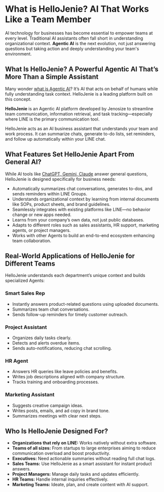 # What is HelloJenie? AI That Works Like a Team Member

AI technology for businesses has become essential to empower teams at every level. Traditional AI assistants often fall short in understanding organizational context. **Agentic AI** is the next evolution, not just answering questions but taking action and deeply understanding your team's environment.

## What Is HelloJenie? A Powerful Agentic AI That’s More Than a Simple Assistant

Many wonder [what is Agentic AI](https://www.jenosize.com/en/ideas/futurist/agentic-ai-guide-for-modern-business)? It’s AI that acts on behalf of humans while fully understanding task context. HelloJenie is a leading platform built on this concept.

**HelloJenie** is an Agentic AI platform developed by Jenosize to streamline team communication, information retrieval, and task tracking—especially where LINE is the primary communication tool.

HelloJenie acts as an AI business assistant that understands your team and work process. It can summarize chats, generate to-do lists, set reminders, and follow up automatically within your LINE chat.

## What Features Set HelloJenie Apart From General AI?

While AI tools like [ChatGPT, Gemini, Claude](https://www.jenosize.com/en/ideas/transformation-and-technology/gemini-vs-chatgpt-vs-claude) answer general questions, HelloJenie is designed specifically for business needs:

- Automatically summarizes chat conversations, generates to-dos, and sends reminders within LINE Groups.
- Understands organizational context by learning from internal documents like SOPs, product sheets, and brand guidelines.
- Seamlessly integrates with existing platforms like LINE—no behavior change or new apps needed.
- Learns from your company’s own data, not just public databases.
- Adapts to different roles such as sales assistants, HR support, marketing agents, or project managers.
- Works with other Agents to build an end-to-end ecosystem enhancing team collaboration.

## Real-World Applications of HelloJenie for Different Teams

HelloJenie understands each department’s unique context and builds specialized Agents:

### Smart Sales Rep

- Instantly answers product-related questions using uploaded documents.
- Summarizes team chat conversations.
- Sends follow-up reminders for timely customer outreach.

### Project Assistant

- Organizes daily tasks clearly.
- Detects and alerts overdue items.
- Sends auto-notifications, reducing chat scrolling.

### HR Agent

- Answers HR queries like leave policies and benefits.
- Writes job descriptions aligned with company structure.
- Tracks training and onboarding processes.

### Marketing Assistant

- Suggests creative campaign ideas.
- Writes posts, emails, and ad copy in brand tone.
- Summarizes meetings with clear next steps.

## Who Is HelloJenie Designed For?

- **Organizations that rely on LINE:** Works natively without extra software.
- **Teams of all sizes:** From startups to large enterprises aiming to reduce communication overload and boost productivity.
- **Executives:** Need actionable summaries without reading full chat logs.
- **Sales Teams:** Use HelloJenie as a smart assistant for instant product answers.
- **Project Managers:** Manage daily tasks and updates efficiently.
- **HR Teams:** Handle internal inquiries effectively.
- **Marketing Teams:** Ideate, plan, and create content with AI support.
